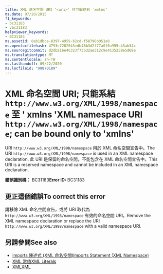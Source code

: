 ```yaml
---
title: XML 命名空間 URI '<uri>' 只可繫結到 'xmlns'
ms.date: 07/20/2015
f1_keywords:
- bc31183
- vbc31183
helpviewer_keywords:
- BC31183
ms.assetid: 0ab1dbce-8397-4959-b2cd-f58798b051a0
ms.openlocfilehash: 4793c7282043edb46b3d2f77a0f0a955c43ab34c
ms.sourcegitcommit: d2db216e46323f73b32ae312c9e4135258e5d68e
ms.translationtype: MT
ms.contentlocale: zh-TW
ms.lasthandoff: 09/22/2020
ms.locfileid: "90870189"
---
```

# <a name="xml-namespace-uri-httpwwww3orgxml1998namespace-can-be-bound-only-to-xmlns"></a><span data-ttu-id="3781b-102">XML 命名空間 URI; 只能系結 `http://www.w3.org/XML/1998/namespace` 至 ' xmlns '</span><span class="sxs-lookup"><span data-stu-id="3781b-102">XML namespace URI `http://www.w3.org/XML/1998/namespace`; can be bound only to 'xmlns'</span></span>

<span data-ttu-id="3781b-103">URI `http://www.w3.org/XML/1998/namespace` 用於 XML 命名空間宣告中。</span><span class="sxs-lookup"><span data-stu-id="3781b-103">The URI `http://www.w3.org/XML/1998/namespace` is used in an XML namespace declaration.</span></span> <span data-ttu-id="3781b-104">此 URI 是保留的命名空間，不能包含在 XML 命名空間宣告中。</span><span class="sxs-lookup"><span data-stu-id="3781b-104">This URI is a reserved namespace and cannot be included in an XML namespace declaration.</span></span>  
  
 <span data-ttu-id="3781b-105">**錯誤識別碼：** BC31183</span><span class="sxs-lookup"><span data-stu-id="3781b-105">**Error ID:** BC31183</span></span>  
  
## <a name="to-correct-this-error"></a><span data-ttu-id="3781b-106">更正這個錯誤</span><span class="sxs-lookup"><span data-stu-id="3781b-106">To correct this error</span></span>  
  
<span data-ttu-id="3781b-107">請移除 XML 命名空間宣告，或將 URI 取代為 `http://www.w3.org/XML/1998/namespace` 有效的命名空間 URI。</span><span class="sxs-lookup"><span data-stu-id="3781b-107">Remove the XML namespace declaration or replace the URI `http://www.w3.org/XML/1998/namespace` with a valid namespace URI.</span></span>  
  
## <a name="see-also"></a><span data-ttu-id="3781b-108">另請參閱</span><span class="sxs-lookup"><span data-stu-id="3781b-108">See also</span></span>

- [<span data-ttu-id="3781b-109">Imports 陳述式 (XML 命名空間)</span><span class="sxs-lookup"><span data-stu-id="3781b-109">Imports Statement (XML Namespace)</span></span>](../statements/imports-statement-xml-namespace.md)
- [<span data-ttu-id="3781b-110">XML 常值</span><span class="sxs-lookup"><span data-stu-id="3781b-110">XML Literals</span></span>](../xml-literals/index.md)
- [<span data-ttu-id="3781b-111">XML</span><span class="sxs-lookup"><span data-stu-id="3781b-111">XML</span></span>](../../programming-guide/language-features/xml/index.md)
